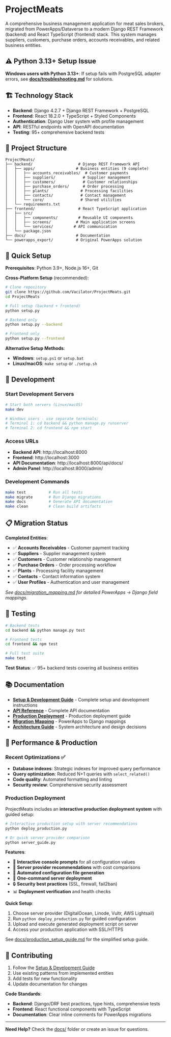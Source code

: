 # ProjectMeats

A comprehensive business management application for meat sales brokers, migrated from PowerApps/Dataverse to a modern Django REST Framework (backend) and React TypeScript (frontend) stack. This system manages suppliers, customers, purchase orders, accounts receivables, and related business entities.

## ⚠️ Python 3.13+ Setup Issue

**Windows users with Python 3.13+**: If setup fails with PostgreSQL adapter errors, see **[docs/troubleshooting.md](docs/troubleshooting.md)** for solutions.


## 🏗️ Technology Stack

- **Backend**: Django 4.2.7 + Django REST Framework + PostgreSQL
- **Frontend**: React 18.2.0 + TypeScript + Styled Components  
- **Authentication**: Django User system with profile management
- **API**: RESTful endpoints with OpenAPI documentation
- **Testing**: 95+ comprehensive backend tests

## 📁 Project Structure

```
ProjectMeats/
├── backend/                    # Django REST Framework API
│   ├── apps/                  # Business entities (9 complete)
│   │   ├── accounts_receivables/  # Customer payments
│   │   ├── suppliers/            # Supplier management
│   │   ├── customers/            # Customer relationships
│   │   ├── purchase_orders/      # Order processing
│   │   ├── plants/              # Processing facilities
│   │   ├── contacts/            # Contact management
│   │   └── core/                # Shared utilities
│   └── requirements.txt
├── frontend/                   # React TypeScript application
│   ├── src/
│   │   ├── components/         # Reusable UI components
│   │   ├── screens/           # Main application screens
│   │   └── services/         # API communication
│   └── package.json
├── docs/                      # Documentation
└── powerapps_export/          # Original PowerApps solution
```

## 🚀 Quick Setup

**Prerequisites**: Python 3.9+, Node.js 16+, Git

**Cross-Platform Setup** (recommended):
```bash
# Clone repository
git clone https://github.com/Vacilator/ProjectMeats.git
cd ProjectMeats

# Full setup (backend + frontend)
python setup.py

# Backend only
python setup.py --backend

# Frontend only  
python setup.py --frontend
```

**Alternative Setup Methods**:
- **Windows**: `setup.ps1` or `setup.bat`
- **Linux/macOS**: `make setup` or `./setup.sh`

## 🔧 Development

### Start Development Servers
```bash
# Start both servers (Linux/macOS)
make dev

# Windows users - use separate terminals:
# Terminal 1: cd backend && python manage.py runserver
# Terminal 2: cd frontend && npm start
```

### Access URLs
- **Backend API**: http://localhost:8000
- **Frontend**: http://localhost:3000  
- **API Documentation**: http://localhost:8000/api/docs/
- **Admin Panel**: http://localhost:8000/admin/

### Development Commands
```bash
make test          # Run all tests
make migrate       # Run Django migrations
make docs          # Generate API documentation
make clean         # Clean build artifacts
```

## 📋 Migration Status

**Completed Entities**:
- ✅ **Accounts Receivables** - Customer payment tracking
- ✅ **Suppliers** - Supplier management system  
- ✅ **Customers** - Customer relationship management
- ✅ **Purchase Orders** - Order processing workflow
- ✅ **Plants** - Processing facility management
- ✅ **Contacts** - Contact information system
- ✅ **User Profiles** - Authentication and user management

*See [docs/migration_mapping.md](docs/migration_mapping.md) for detailed PowerApps → Django field mappings.*

## 🧪 Testing

```bash
# Backend tests
cd backend && python manage.py test

# Frontend tests  
cd frontend && npm test

# Full test suite
make test
```

**Test Status**: ✅ 95+ backend tests covering all business entities

## 📚 Documentation

- **[Setup & Development Guide](docs/setup-and-development.md)** - Complete setup and development instructions
- **[API Reference](docs/api_reference.md)** - Complete API documentation  
- **[Production Deployment](docs/production_deployment.md)** - Production deployment guide
- **[Migration Mapping](docs/migration_mapping.md)** - PowerApps to Django mappings
- **[Architecture Guide](docs/architecture.md)** - System architecture and design decisions

## 🚀 Performance & Production

### Recent Optimizations ✅
- **Database indexes**: Strategic indexes for improved query performance
- **Query optimization**: Reduced N+1 queries with `select_related()`
- **Code quality**: Automated formatting and linting
- **Security review**: Comprehensive security assessment

### Production Deployment

ProjectMeats includes an **interactive production deployment system** with guided setup:

```bash
# Interactive production setup with server recommendations
python deploy_production.py

# Or quick server provider comparison
python server_guide.py
```

**Features**:
- 🎯 **Interactive console prompts** for all configuration values
- 🌟 **Server provider recommendations** with cost comparisons
- 🔧 **Automated configuration file generation**
- 🚀 **One-command server deployment**
- 🔒 **Security best practices** (SSL, firewall, fail2ban)
- 📊 **Deployment verification** and health checks

**Quick Setup**:
1. Choose server provider (DigitalOcean, Linode, Vultr, AWS Lightsail)
2. Run `python deploy_production.py` for guided configuration
3. Upload and execute generated deployment script on server
4. Access your production application with SSL/HTTPS

See [docs/production_setup_guide.md](docs/production_setup_guide.md) for the simplified setup guide.

## 👥 Contributing

1. Follow the [Setup & Development Guide](docs/setup-and-development.md)
2. Use existing patterns from implemented entities
3. Add tests for new functionality
4. Update documentation for changes

**Code Standards**:
- **Backend**: Django/DRF best practices, type hints, comprehensive tests
- **Frontend**: React functional components with TypeScript
- **Documentation**: Clear inline comments for PowerApps migrations

---

**Need Help?** Check the [docs/](docs/) folder or create an issue for questions.